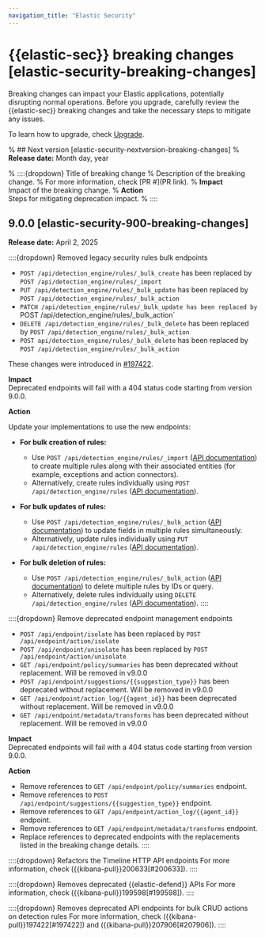 ```yaml
---
navigation_title: "Elastic Security"
---
```

# {{elastic-sec}} breaking changes [elastic-security-breaking-changes]
Breaking changes can impact your Elastic applications, potentially disrupting normal operations. Before you upgrade, carefully review the {{elastic-sec}} breaking changes and take the necessary steps to mitigate any issues. 

To learn how to upgrade, check [Upgrade](/deploy-manage/upgrade.md).

% ## Next version [elastic-security-nextversion-breaking-changes]
% **Release date:** Month day, year

% ::::{dropdown} Title of breaking change 
% Description of the breaking change.
% For more information, check [PR #](PR link).
% **Impact**<br> Impact of the breaking change.
% **Action**<br> Steps for mitigating deprecation impact.
% ::::

## 9.0.0 [elastic-security-900-breaking-changes]
**Release date:** April 2, 2025

::::{dropdown} Removed legacy security rules bulk endpoints
* `POST /api/detection_engine/rules/_bulk_create` has been replaced by `POST /api/detection_engine/rules/_import`
* `PUT /api/detection_engine/rules/_bulk_update` has been replaced by `POST /api/detection_engine/rules/_bulk_action`
* `PATCH /api/detection_engine/rules/_bulk_update has been replaced by `POST /api/detection_engine/rules/_bulk_action`
* `DELETE /api/detection_engine/rules/_bulk_delete` has been replaced by `POST /api/detection_engine/rules/_bulk_action`
* `POST api/detection_engine/rules/_bulk_delete` has been replaced by `POST /api/detection_engine/rules/_bulk_action`

These changes were introduced in [#197422](https://github.com/elastic/kibana/pull/197422).

**Impact**<br> Deprecated endpoints will fail with a 404 status code starting from version 9.0.0.

**Action**<br>

Update your implementations to use the new endpoints:

* **For bulk creation of rules:**

    * Use `POST /api/detection_engine/rules/_import` ([API documentation](https://www.elastic.co/docs/api/doc/kibana/operation/operation-importrules)) to create multiple rules along with their associated entities (for example, exceptions and action connectors).
    * Alternatively, create rules individually using `POST /api/detection_engine/rules` ([API documentation](https://www.elastic.co/docs/api/doc/kibana/operation/operation-createrule)).

* **For bulk updates of rules:**

    * Use `POST /api/detection_engine/rules/_bulk_action` ([API documentation](https://www.elastic.co/docs/api/doc/kibana/operation/operation-performrulesbulkaction)) to update fields in multiple rules simultaneously.
    * Alternatively, update rules individually using `PUT /api/detection_engine/rules` ([API documentation](https://www.elastic.co/docs/api/doc/kibana/operation/operation-updaterule)).

* **For bulk deletion of rules:**

    * Use `POST /api/detection_engine/rules/_bulk_action` ([API documentation](https://www.elastic.co/docs/api/doc/kibana/operation/operation-performrulesbulkaction)) to delete multiple rules by IDs or query.
    * Alternatively, delete rules individually using `DELETE /api/detection_engine/rules` ([API documentation](https://www.elastic.co/docs/api/doc/kibana/operation/operation-deleterule)).
::::

::::{dropdown} Remove deprecated endpoint management endpoints
* `POST /api/endpoint/isolate` has been replaced by `POST /api/endpoint/action/isolate`
* `POST /api/endpoint/unisolate` has been replaced by `POST /api/endpoint/action/unisolate`
* `GET /api/endpoint/policy/summaries` has been deprecated without replacement. Will be removed in v9.0.0
* `POST /api/endpoint/suggestions/{{suggestion_type}}` has been deprecated without replacement. Will be removed in v9.0.0
* `GET /api/endpoint/action_log/{{agent_id}}` has been deprecated without replacement. Will be removed in v9.0.0
* `GET /api/endpoint/metadata/transforms` has been deprecated without replacement. Will be removed in v9.0.0

**Impact**<br> Deprecated endpoints will fail with a 404 status code starting from version 9.0.0.

**Action**<br>

* Remove references to `GET /api/endpoint/policy/summaries` endpoint.
* Remove references to `POST /api/endpoint/suggestions/{{suggestion_type}}` endpoint.
* Remove references to `GET /api/endpoint/action_log/{{agent_id}}` endpoint.
* Remove references to `GET /api/endpoint/metadata/transforms` endpoint.
* Replace references to deprecated endpoints with the replacements listed in the breaking change details.
::::

::::{dropdown} Refactors the Timeline HTTP API endpoints
For more information, check ({{kibana-pull}}200633[#200633]).
::::

::::{dropdown} Removes deprecated {{elastic-defend}} APIs
For more information, check ({{kibana-pull}}199598[#199598]).
::::

::::{dropdown} Removes deprecated API endpoints for bulk CRUD actions on detection rules
For more information, check ({{kibana-pull}}197422[#197422]) and ({{kibana-pull}}207906[#207906]).
::::